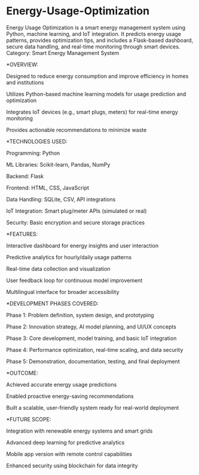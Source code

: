 # Energy-Usage-Optimization
Energy Usage Optimization is a smart energy management system using Python, machine learning, and IoT integration. It predicts energy usage patterns, provides optimization tips, and includes a Flask-based dashboard, secure data handling, and real-time monitoring through smart devices.
Category: Smart Energy Management System

*OVERVIEW:

Designed to reduce energy consumption and improve efficiency in homes and institutions

Utilizes Python-based machine learning models for usage prediction and optimization

Integrates IoT devices (e.g., smart plugs, meters) for real-time energy monitoring

Provides actionable recommendations to minimize waste

*TECHNOLOGIES USED:

Programming: Python

ML Libraries: Scikit-learn, Pandas, NumPy

Backend: Flask

Frontend: HTML, CSS, JavaScript

Data Handling: SQLite, CSV, API integrations

IoT Integration: Smart plug/meter APIs (simulated or real)

Security: Basic encryption and secure storage practices

*FEATURES:

Interactive dashboard for energy insights and user interaction

Predictive analytics for hourly/daily usage patterns

Real-time data collection and visualization

User feedback loop for continuous model improvement

Multilingual interface for broader accessibility

*DEVELOPMENT PHASES COVERED:

Phase 1: Problem definition, system design, and prototyping

Phase 2: Innovation strategy, AI model planning, and UI/UX concepts

Phase 3: Core development, model training, and basic IoT integration

Phase 4: Performance optimization, real-time scaling, and data security

Phase 5: Demonstration, documentation, testing, and final deployment

*OUTCOME:

Achieved accurate energy usage predictions

Enabled proactive energy-saving recommendations

Built a scalable, user-friendly system ready for real-world deployment

*FUTURE SCOPE:

Integration with renewable energy systems and smart grids

Advanced deep learning for predictive analytics

Mobile app version with remote control capabilities

Enhanced security using blockchain for data integrity
